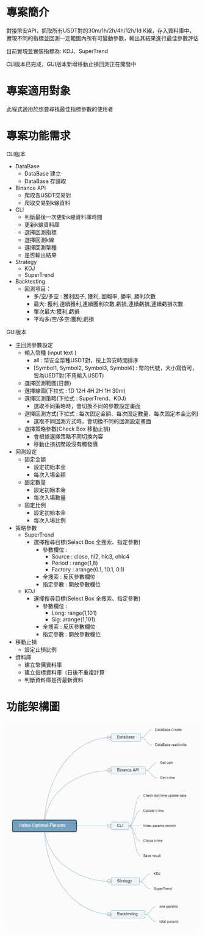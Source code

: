 # 專案簡介

對接幣安API，抓取所有USDT對的30m/1h/2h/4h/12h/1d K線，存入資料庫中，實現不同的指標並回測一定範圍內所有可變動參數，輸出其結果進行最佳參數評估

目前實現並實裝指標為: KDJ、SuperTrend

CLI版本已完成，GUI版本新增移動止損回測正在開發中

# 專案適用對象

此程式適用於想要尋找最佳指標參數的使用者

# 專案功能需求

CLI版本

- DataBase
    - DataBase 建立
    - DataBase 存讀取
- Binance API
    - 爬取各USDT交易對
    - 爬取交易對k線資料
- CLI
    - 判斷最後一次更新k線資料庫時間
    - 更新k線資料庫
    - 選擇回測指標
    - 選擇回測k線
    - 選擇回測幣種
    - 是否輸出結果
- Strategy
    - KDJ
    - SuperTrend
- Backtesting
    - 回測項目：
        - 多/空/多空 : 獲利因子, 獲利, 回報率, 勝率, 勝利次數
        - 最大: 獲利,連續獲利,連續獲利次數,虧損,連續虧損,連續虧損次數
        - 單次最大:獲利,虧損
        - 平均多/空/多空:獲利,虧損

GUI版本

- 主回測參數設定
    - 輸入幣種 (input text )
        - all : 幣安全幣種USDT對，按上幣安時間排序
        - [Symbol1, Symbol2, Symbol3, Symbol4] : 幣的代號，大小寫皆可，皆為USDT對(不用輸入USDT)
    - 選擇回測範圍(日曆)
    - 選擇線圖(下拉式 : 1D 12H 4H 2H 1H 30m)
    - 選擇回測策略(下拉式 : SuperTrend、KDJ)
        - 選取不同策略時，會切換不同的參數設定畫面
    - 選擇回測方式(下拉式 : 每次固定金額、每次固定數量、每次固定本金比例)
        - 選取不同回測方式時，會切換不同的回測設定畫面
    - 選擇策略參數(Check Box 移動止損)
        - 會根據選擇策略不同切換內容
        - 移動止損初階段沒有觸發價
- 回測設定
    - 固定金額
        - 設定初始本金
        - 每次入場金額
    - 固定數量
        - 設定初始本金
        - 每次入場數量
    - 固定比例
        - 設定初始本金
        - 每次入場比例
- 策略參數
    - SuperTrend
        - 選擇搜尋目標(Select Box 全搜索、指定參數)
            - 參數欄位 :
                - Source : close, hl2, hlc3, ohlc4
                - Period :  range(1,8)
                - Factory : arange(0.1, 10.1, 0.1)
            - 全搜索 : 反灰參數欄位
            - 指定參數 : 開放參數欄位
    - KDJ
        - 選擇搜尋目標(Select Box 全搜索、指定參數)
            - 參數欄位 :
                - Long:  range(1,101)
                - Sig: arange(1,101)
            - 全搜索 : 反灰參數欄位
            - 指定參數 : 開放參數欄位
- 移動止損
    - 設定止損比例
- 資料庫
    - 建立幣價資料庫
    - 建立指標資料庫（日後不重複計算
    - 判斷資料庫是否最新資料

# 功能架構圖
![Functional architecture diagram](https://github.com/birsbear/Index-Optimal-Params/blob/main/Index-Optimal-Params.png)

